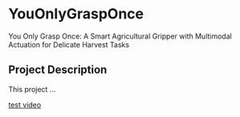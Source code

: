 # YouOnlyGraspOnce
You Only Grasp Once: A Smart Agricultural Gripper with Multimodal Actuation for Delicate Harvest Tasks

## Project Description

This project ...

[test video](https://youtu.be/UAfFhFwuvHg?si=p-djF8oyGXz64RDJ)